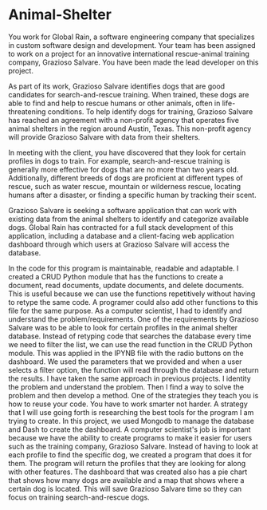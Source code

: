 # Animal-Shelter
You work for Global Rain, a software engineering company that specializes in custom software design and development. Your team has been assigned to work on a project for an innovative international rescue-animal training company, Grazioso Salvare. You have been made the lead developer on this project.

As part of its work, Grazioso Salvare identifies dogs that are good candidates for search-and-rescue training. When trained, these dogs are able to find and help to rescue humans or other animals, often in life-threatening conditions. To help identify dogs for training, Grazioso Salvare has reached an agreement with a non-profit agency that operates five animal shelters in the region around Austin, Texas. This non-profit agency will provide Grazioso Salvare with data from their shelters.

In meeting with the client, you have discovered that they look for certain profiles in dogs to train. For example, search-and-rescue training is generally more effective for dogs that are no more than two years old. Additionally, different breeds of dogs are proficient at different types of rescue, such as water rescue, mountain or wilderness rescue, locating humans after a disaster, or finding a specific human by tracking their scent.

Grazioso Salvare is seeking a software application that can work with existing data from the animal shelters to identify and categorize available dogs. Global Rain has contracted for a full stack development of this application, including a database and a client-facing web application dashboard through which users at Grazioso Salvare will access the database.


In the code for this program is maintainable, readable and adaptable. I created a CRUD Python module that has the functions to create a document, read documents, update documents, and delete documents. This is useful because we can use the functions repetitively without having to retype the same code. A programer could also add other functions to this file for the same purpose. As a computer scientist, I had to identify and understand the problem/requirements. One of the requirements by Grazioso Salvare was to be able to look for certain profiles in the animal shelter database. Instead of retyping code that searches the database every time we need to filter the list, we can use the read function in the CRUD Python module. This was applied in the IPYNB file with the radio buttons on the dashboard. We used the parameters that we provided and when a user selects a filter option, the function will read through the database and return the results. I have taken the same approach in previous projects. I identity the problem and understand the problem. Then I find a way to solve the problem and then develop a method. One of the strategies they teach you is how to reuse your code. You have to work smarter not harder. A strategy that I will use going forth is researching the best tools for the program I am trying to create. In this project, we used Mongodb to manage the database and Dash to create the dashboard. A computer scientist's job is important because we have the ability to create programs to make it easier for users such as the training company, Grazioso Salvare. Instead of having to look at each profile to find the specific dog, we created a program that does it for them. The program will return the profiles that they are looking for along with other features. The dashboard that was created also has a pie chart that shows how many dogs are available and a map that shows where a certain dog is located. This will save Grazioso Salvare time so they can focus on training search-and-rescue dogs.
